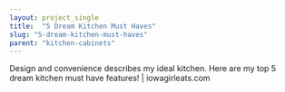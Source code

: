 ```yaml
---
layout: project_single
title:  "5 Dream Kitchen Must Haves"
slug: "5-dream-kitchen-must-haves"
parent: "kitchen-cabinets"
---
```

Design and convenience describes my ideal kitchen. Here are my top 5 dream kitchen must have features! | iowagirleats.com